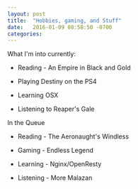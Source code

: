 ```yaml
---
layout: post
title:  "Hobbies, gaming, and Stuff"
date:   2016-01-09 08:58:50 -0700
categories: 
---
```

What I'm into currently:

* Reading - An Empire in Black and Gold

* Playing Destiny on the PS4

* Learning OSX

* Listening to Reaper's Gale 

In the Queue

* Reading - The Aeronaught's Windless

* Gaming - Endless Legend

* Learning - Nginx/OpenResty

* Listening - More Malazan 